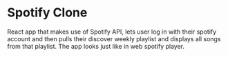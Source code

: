 # Spotify Clone
React app that makes use of Spotify API, lets user log in with their spotify account and then pulls their discover weekly playlist and displays all songs from that playlist. The app looks just like in web spotify player.
